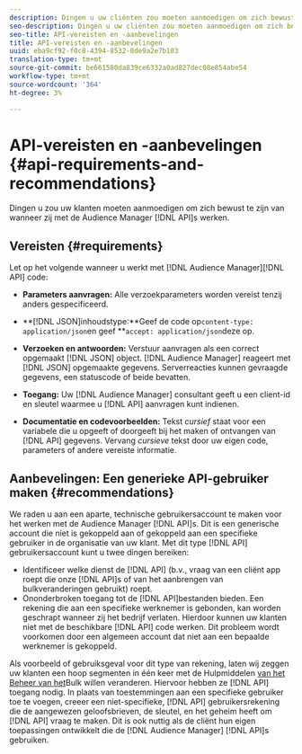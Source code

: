 ```yaml
---
description: Dingen u uw cliënten zou moeten aanmoedigen om zich bewust te zijn van wanneer zij met Audience Manager APIs werken.
seo-description: Dingen u uw cliënten zou moeten aanmoedigen om zich bewust te zijn van wanneer zij met Audience Manager APIs werken.
seo-title: API-vereisten en -aanbevelingen
title: API-vereisten en -aanbevelingen
uuid: eba9cf92-f0c8-4394-8532-0de9a2e7b103
translation-type: tm+mt
source-git-commit: be661580da839ce6332a0ad827dec08e854abe54
workflow-type: tm+mt
source-wordcount: '364'
ht-degree: 3%

---
```



# API-vereisten en -aanbevelingen {#api-requirements-and-recommendations}

Dingen u zou uw klanten moeten aanmoedigen om zich bewust te zijn van wanneer zij met de Audience Manager [!DNL API]s werken.

## Vereisten {#requirements}

Let op het volgende wanneer u werkt met [!DNL Audience Manager][!DNL API] code:

* **Parameters aanvragen:** Alle verzoekparameters worden vereist tenzij anders gespecificeerd.
* **[!DNL JSON]inhoudstype:**Geef de code op`content-type: application/json`en geef **`accept: application/json`deze op.

* **Verzoeken en antwoorden:** Verstuur aanvragen als een correct opgemaakt [!DNL JSON] object. [!DNL Audience Manager] reageert met [!DNL JSON] opgemaakte gegevens. Serverreacties kunnen gevraagde gegevens, een statuscode of beide bevatten.

* **Toegang:** Uw [!DNL Audience Manager] consultant geeft u een client-id en sleutel waarmee u [!DNL API] aanvragen kunt indienen.

* **Documentatie en codevoorbeelden:** Tekst *cursief* staat voor een variabele die u opgeeft of doorgeeft bij het maken of ontvangen van [!DNL API] gegevens. Vervang *cursieve* tekst door uw eigen code, parameters of andere vereiste informatie.

## Aanbevelingen: Een generieke API-gebruiker maken {#recommendations}

We raden u aan een aparte, technische gebruikersaccount te maken voor het werken met de Audience Manager [!DNL API]s. Dit is een generische account die niet is gekoppeld aan of gekoppeld aan een specifieke gebruiker in de organisatie van uw klant. Met dit type [!DNL API] gebruikersaccount kunt u twee dingen bereiken:

* Identificeer welke dienst de [!DNL API] (b.v., vraag van een cliënt app roept die onze [!DNL API]s of van het aanbrengen van bulkveranderingen gebruikt) roept.
* Ononderbroken toegang tot de [!DNL API]bestanden bieden. Een rekening die aan een specifieke werknemer is gebonden, kan worden geschrapt wanneer zij het bedrijf verlaten. Hierdoor kunnen uw klanten niet met de beschikbare [!DNL API] code werken. Dit probleem wordt voorkomen door een algemeen account dat niet aan een bepaalde werknemer is gekoppeld.

Als voorbeeld of gebruiksgeval voor dit type van rekening, laten wij zeggen uw klanten een hoop segmenten in één keer met de Hulpmiddelen [van het Beheer van het](https://docs.adobe.com/content/help/en/audience-manager/user-guide/reference/bult-management-tools/bulk-management-intro.html)Bulk willen veranderen. Hiervoor hebben ze [!DNL API] toegang nodig. In plaats van toestemmingen aan een specifieke gebruiker toe te voegen, creeer een niet-specifieke, [!DNL API] gebruikersrekening die de aangewezen geloofsbrieven, de sleutel, en het geheim heeft om [!DNL API] vraag te maken. Dit is ook nuttig als de cliënt hun eigen toepassingen ontwikkelt die de [!DNL Audience Manager] [!DNL API]s gebruiken.
